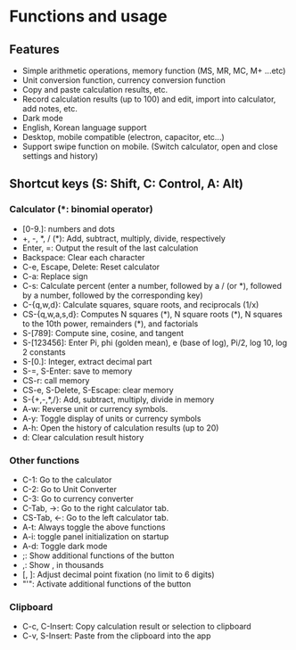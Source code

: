 # Functions and usage

## Features

- Simple arithmetic operations, memory function (MS, MR, MC, M+ ...etc)
- Unit conversion function, currency conversion function
- Copy and paste calculation results, etc.
- Record calculation results (up to 100) and edit, import into calculator, add notes, etc.
- Dark mode
- English, Korean language support
- Desktop, mobile compatible (electron, capacitor, etc...)
- Support swipe function on mobile. (Switch calculator, open and close settings and history)

## Shortcut keys (S: Shift, C: Control, A: Alt)

### Calculator (\*: binomial operator)

- [0-9\.]: numbers and dots
- +, -, \*, / (\*): Add, subtract, multiply, divide, respectively
- Enter, =: Output the result of the last calculation
- Backspace: Clear each character
- C-e, Escape, Delete: Reset calculator
- C-a: Replace sign
- C-s: Calculate percent (enter a number, followed by a / (or \*), followed by a number, followed by the corresponding key)
- C-{q,w,d}: Calculate squares, square roots, and reciprocals (1/x)
- CS-{q,w,a,s,d}: Computes N squares (\*), N square roots (\*), N squares to the 10th power, remainders (\*), and factorials
- S-[789]: Compute sine, cosine, and tangent
- S-[123456]: Enter Pi, phi (golden mean), e (base of log), Pi/2, log 10, log 2 constants
- S-[0\.]: Integer, extract decimal part
- S-=, S-Enter: save to memory
- CS-r: call memory
- CS-e, S-Delete, S-Escape: clear memory
- S-{+,-,*,/}: Add, subtract, multiply, divide in memory
- A-w: Reverse unit or currency symbols.
- A-y: Toggle display of units or currency symbols
- A-h: Open the history of calculation results (up to 20)
- d: Clear calculation result history

### Other functions

- C-1: Go to the calculator
- C-2: Go to Unit Converter
- C-3: Go to currency converter
- C-Tab, ->: Go to the right calculator tab.
- CS-Tab, <-: Go to the left calculator tab.
- A-t: Always toggle the above functions
- A-i: toggle panel initialization on startup
- A-d: Toggle dark mode
- ;: Show additional functions of the button
- ,: Show , in thousands
- [, ]: Adjust decimal point fixation (no limit to 6 digits)
- "'": Activate additional functions of the button

### Clipboard

- C-c, C-Insert: Copy calculation result or selection to clipboard
- C-v, S-Insert: Paste from the clipboard into the app
